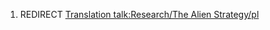 1.  REDIRECT [Translation talk:Research/The Alien
    Strategy/pl](Translation_talk:Research/The_Alien_Strategy/pl "wikilink")